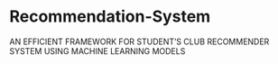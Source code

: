# Recommendation-System
AN EFFICIENT FRAMEWORK FOR STUDENT’S CLUB  RECOMMENDER SYSTEM USING MACHINE LEARNING MODELS

